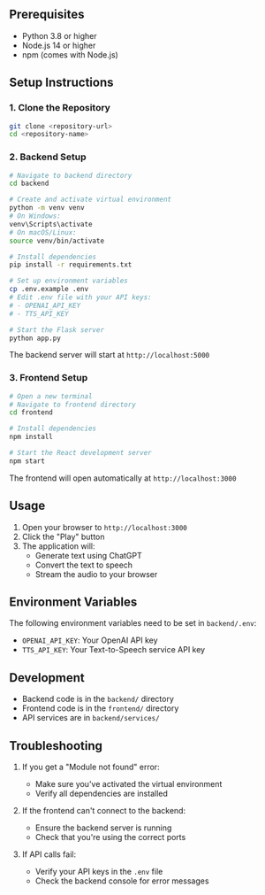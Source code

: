 ## Prerequisites

- Python 3.8 or higher
- Node.js 14 or higher
- npm (comes with Node.js)

## Setup Instructions

### 1. Clone the Repository
```bash
git clone <repository-url>
cd <repository-name>
```

### 2. Backend Setup

```bash
# Navigate to backend directory
cd backend

# Create and activate virtual environment
python -m venv venv
# On Windows:
venv\Scripts\activate
# On macOS/Linux:
source venv/bin/activate

# Install dependencies
pip install -r requirements.txt

# Set up environment variables
cp .env.example .env
# Edit .env file with your API keys:
# - OPENAI_API_KEY
# - TTS_API_KEY

# Start the Flask server
python app.py
```

The backend server will start at `http://localhost:5000`

### 3. Frontend Setup

```bash
# Open a new terminal
# Navigate to frontend directory
cd frontend

# Install dependencies
npm install

# Start the React development server
npm start
```

The frontend will open automatically at `http://localhost:3000`

## Usage

1. Open your browser to `http://localhost:3000`
2. Click the "Play" button
3. The application will:
   - Generate text using ChatGPT
   - Convert the text to speech
   - Stream the audio to your browser

## Environment Variables

The following environment variables need to be set in `backend/.env`:

- `OPENAI_API_KEY`: Your OpenAI API key
- `TTS_API_KEY`: Your Text-to-Speech service API key

## Development

- Backend code is in the `backend/` directory
- Frontend code is in the `frontend/` directory
- API services are in `backend/services/`

## Troubleshooting

1. If you get a "Module not found" error:
   - Make sure you've activated the virtual environment
   - Verify all dependencies are installed

2. If the frontend can't connect to the backend:
   - Ensure the backend server is running
   - Check that you're using the correct ports

3. If API calls fail:
   - Verify your API keys in the `.env` file
   - Check the backend console for error messages

